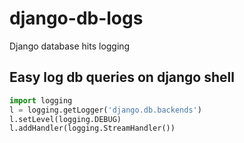 # django-db-logs
Django database hits logging 

## Easy log db queries on django shell
```python
import logging
l = logging.getLogger('django.db.backends')
l.setLevel(logging.DEBUG)
l.addHandler(logging.StreamHandler())
```
